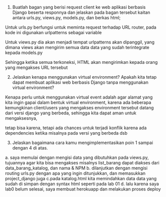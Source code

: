 1. Buatlah bagan yang berisi request client ke web aplikasi berbasis Django beserta responnya dan jelaskan pada bagan tersebut kaitan antara urls.py, views.py, models.py, dan berkas html;

Untuk urls.py berfungsi untuk meminta request terhadap URL router, pada kode ini digunakan urlpatterns sebagai variable

Untuk views.py dia akan menjadi tempat urlpatterns akan dipanggil, yang dimana views akan mengirim semua data data yang sudah terintegrate kepada models.py

Sehingga ketika semua terkoneksi, HTML akan mengirimkan kepada orang yang mengakses URL tersebut 

2. Jelaskan kenapa menggunakan virtual environment? Apakah kita tetap dapat membuat aplikasi web berbasis Django tanpa menggunakan virtual environment?

Kenapa perlu untuk menggunakan virtual event adalah agar alamat yang kita ingin gapai dalam bentuk virtual environment, karena ada beberapa kemungkinan client/users yang mengakses environment tersebut datang dari versi django yang berbeda, sehingga kita dapat aman untuk mengaksesnya,

tetap bisa karena, tetapi ada chances untuk terjadi konflik karena ada dependencies ketika misalnya pada versi yang berbeda dsb

3. Jelaskan bagaimana cara kamu mengimplementasikan poin 1 sampai dengan 4 di atas.

a. saya memulai dengan mengisi data yang dibutuhkan pada views.py, tujuannya agar kita bisa mengakses misalnys list_barang dapat diakses dari data_barang_katalog, dan nama & NPM
b. dilanjutkan dengan mengisi routing urls.py dengan apa yang ingin ditunjukkan, dan memasukkan project_django juga
c.pada katalog.html kita memindahkan data data yang sudah di simpan dengan syntax html seperti pada lab 01
d. lalu karena saya lab0 belum selesai, saya membuat herokuapp dan melakukan proses deploy
